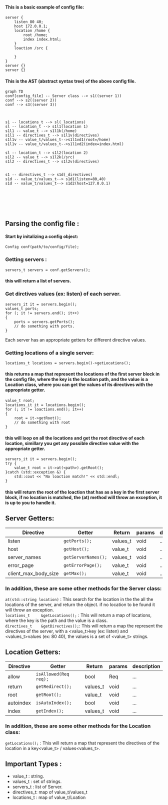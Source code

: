 
#### This is a basic example of config file:
```
server {
	listen 80 40; 
	host 172.0.0.1; 
	location /home {
		root /home;
        index index.html;
	}
    loaction /src {

    }
}
server {}
server {}
``` 


#### This is the AST (abstract syntax tree) of the above config file.

```mermaid
graph TD
conf[config_file] -- Server class --> s1((server 1))
conf --> s2((server 2))
conf --> s3((server 3))



s1 -- locations_t --> sl(_locations)
sl -- location_t --> s1l1(location 1)
s1l1 -- value_t --> s1l1k(/home)
s1l1 -- directives_t --> s1l1v(directives)
s1l1v -- value_t/values_t-->s1l1vd1(root=/home)
s1l1v -- value_t/values_t-->s1l1vd2(index=index.html)

sl -- location_t --> s1l2(location 2)
s1l2 -- value_t --> s1l2k(/src)
s1l2 -- directives_t --> s1l2v(directives)


s1 -- directives_t --> s1d(_directives)
s1d -- value_t/values_t--> s1d1(listen=80,40)
s1d -- value_t/values_t--> s1d2(host=127.0.0.1)

```
<br></br>
---

## Parsing the config file :
#### Start by initalizing a config object:
```
Config conf(path/to/config/file);
```
### Getting servers :
```
servers_t servers = conf.getServers();
```
#### this will return a list of servers.

### Get dirctives values (ex: listen) of each server.
```
servers_it it = servers.begin();
values_t ports;
for (; it != servers.end(); it++)
{
    ports = servers.getPorts();
    // do something with ports.
}
```
Each server has an appropriate getters for different directive values.

### Getting locations of a single server:
```
locations_t locations = servers.begin()->getLocations();
```
#### this returns a map that represent the locations of the first server block in the config file, where the key is the location path, and the value is a Location class, where you can get the values of its directives with the appropriate getter.

```
value_t root;
locations_it it = locations.begin();
for (; it != loactions.end(); it++)
{
    root = it->getRoot();
    // do something with root
}
```
#### this will loop on all the locations and get the root directive of each location, simillary you get any possible directive value with the appropriate getter.

```
servers_it it = servers.begin();
try {
    value_t root = it->at(<path>).getRoot();
}catch (std::exception &) {
    std::cout << "No loaction match!" << std::endl;
}
```
#### this will return the root of the loaction that has <path> as a key in the first server block, if no location is matched, the (at) method will throw an exception, it is up to you to handle it.

## Server Getters:

|Directive                |Getter                          |Return                    | params | description |
|----------------|-------------------------------|------------|------------|-------------------------------|
|listen          |`getPorts();`                  |values_t             | void | ...|
|host            |`getHost();`                   |value_t            |void | ...|
|server_names    |`getServerNames();`            |values_t |void | ...|
|error_page    |`getErrorPage();`                |value_t |void | ...|
|client_max_body_size    |`getMax();`            |value_t  |void | ...|

### In addition, these are some other methods for the Server class:

`at(std::string location)` : This search for the location in the the all the locations of the server, and return the <Location> object. if no location to be found it will throw an exception.
<br>
`locations_t     &getLocations();` : This will return  a map of locations, where the key is the path and the value is a <Location> class.
<br>
`directives_t    &getDirectives();`: This will return a map the represent the directives of the server, with a <value_t>key (ex: listen) and <values_t>values (ex: 80 40), the values is a set of <value_t> strings.

## Location Getters:

|Directive                |Getter                          |Return                   |params | description |
|----------------|-------------------------------|------------|------------|-------------------------------|
|allow          |`isAllowed(Req req);`                  |bool             |Req | ...|
|return            |`getRedirect();`                   |values_t            |void | ...|
|root    |`getRoot();`            |value_t                                    |void | ...|
|autoindex    |`isAutoIndex();`                 |          bool |void | ...|
|index    |`getIndex();`            |values_t  |void | ...|

### In addition, these are some other methods for the Location class:
`getLocations();` : This will return a map that represent the directives of the location in a key<value_t> / values<values_t>.


## Important Types :
- value_t : string.
- values_t : set of strings.
- servers_t : list of Server.
- directives_t: map of value_t/values_t
- locations_t : map of value_t/Loation